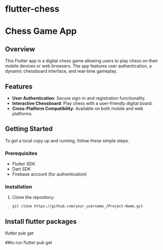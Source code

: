 # flutter-chess

# Chess Game App

## Overview
This Flutter app is a digital chess game allowing users to play chess on their mobile devices or web browsers. The app features user authentication, a dynamic chessboard interface, and real-time gameplay.

## Features
- **User Authentication**: Secure sign-in and registration functionality.
- **Interactive Chessboard**: Play chess with a user-friendly digital board.
- **Cross-Platform Compatibility**: Available on both mobile and web platforms.

## Getting Started
To get a local copy up and running, follow these simple steps.

### Prerequisites
- Flutter SDK
- Dart SDK
- Firebase account (for authentication)

### Installation
1. Clone the repository:
   ```sh
   git clone https://github.com/your_username_/Project-Name.git


## Install flutter packages
flutter pub get

##to run
flutter pub get


